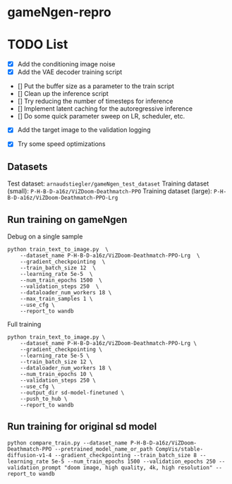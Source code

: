 # gameNgen-repro

# TODO List
- [x] Add the conditioning image noise
- [x] Add the VAE decoder training script
- [] Put the buffer size as a parameter to the train script
- [] Clean up the inference script
- [] Try reducing the number of timesteps for inference
- [] Implement latent caching for the autoregressive inference
- [] Do some quick parameter sweep on LR, scheduler, etc.
- [x] Add the target image to the validation logging
- [x] Try some speed optimizations


## Datasets

Test dataset: `arnaudstiegler/gameNgen_test_dataset`
Training dataset (small): `P-H-B-D-a16z/ViZDoom-Deathmatch-PPO`
Training dataset (large): `P-H-B-D-a16z/ViZDoom-Deathmatch-PPO-Lrg`


## Run training on gameNgen

Debug on a single sample
```
python train_text_to_image.py  \
    --dataset_name P-H-B-D-a16z/ViZDoom-Deathmatch-PPO-Lrg  \
    --gradient_checkpointing  \
    --train_batch_size 12  \
    --learning_rate 5e-5  \
    --num_train_epochs 1500  \
    --validation_steps 250  \
    --dataloader_num_workers 18 \
    --max_train_samples 1 \
    --use_cfg \
    --report_to wandb
```

Full training
```
python train_text_to_image.py \
    --dataset_name P-H-B-D-a16z/ViZDoom-Deathmatch-PPO-Lrg \
    --gradient_checkpointing \
    --learning_rate 5e-5 \
    --train_batch_size 12 \
    --dataloader_num_workers 18 \
    --num_train_epochs 10 \
    --validation_steps 250 \
    --use_cfg \
    --output_dir sd-model-finetuned \
    --push_to_hub \
    --report_to wandb
```


## Run training for original sd model
```
python compare_train.py --dataset_name P-H-B-D-a16z/ViZDoom-Deathmatch-PPO --pretrained_model_name_or_path CompVis/stable-diffusion-v1-4 --gradient_checkpointing --train_batch_size 8 --learning_rate 5e-5 --num_train_epochs 1500 --validation_epochs 250 --validation_prompt "doom image, high quality, 4k, high resolution" --report_to wandb
```
